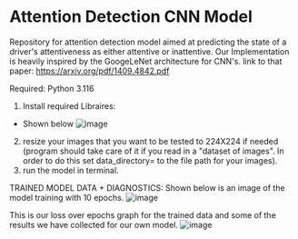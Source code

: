 # Attention Detection CNN Model
Repository for attention detection model aimed at predicting the state of a driver's attentiveness as either attentive or inattentive. Our Implementation is heavily inspired by the GoogeLeNet architecture for CNN's. link to that paper: https://arxiv.org/pdf/1409.4842.pdf

Required: 
Python 3.116

1. Install required Libraires:
- Shown below
![image](https://github.com/Jborch1/FinalCapstoneDS/assets/122740699/0d87c245-2315-43c6-abdd-1546028893ac)


2. resize your images that you want to be tested to 224X224 if needed (program should take care of it if you read in a "dataset of images". In order to do this set data_directory= to the file path for your images).
3. run the model in terminal.

TRAINED MODEL DATA + DIAGNOSTICS:
Shown below is an image of the model training with 10 epochs. 
![image](https://github.com/Jborch1/FinalCapstoneDS/assets/122740699/0f7f8fce-ecf8-404b-81d0-ed0a32afe0e0)  



This is our loss over epochs graph for the trained data and some of the results we have collected for our own model.
![image](https://github.com/Jborch1/FinalCapstoneDS/assets/122740699/931fe390-cb62-46c5-8d33-76b45e3452c1)


